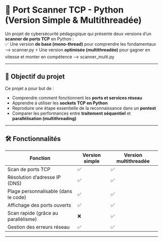 # 🔎 Port Scanner TCP - Python (Version Simple & Multithreadée)

Un projet de cybersécurité pédagogique qui présente deux versions d’un **scanner de ports TCP** en Python :  
✅ Une version **de base (mono-thread)** pour comprendre les fondamentaux --> scanner.py
⚡ Une version **optimisée (multithreadée)** pour gagner en vitesse et monter en compétence --> scanner_multi.py

---

## 🎯 Objectif du projet

Ce projet a pour but de :
- Comprendre comment fonctionnent les **ports et services réseau**
- Apprendre à utiliser les **sockets TCP en Python**
- Reproduire une étape essentielle de la reconnaissance dans un **pentest**
- Comparer les performances entre **traitement séquentiel** et **parallélisation (multithreading)**

---

## 🛠️ Fonctionnalités

| Fonction                            | Version simple | Version multithreadée |
|-------------------------------------|----------------|------------------------|
| Scan de ports TCP                   | ✅              | ✅                      |
| Résolution d’adresse IP (DNS)       | ✅              | ✅                      |
| Plage personnalisable (dans le code)| ✅              | ✅                      |
| Affichage des ports ouverts         | ✅              | ✅                      |
| Scan rapide (grâce au parallélisme) | ❌              | ✅                      |
| Gestion des erreurs réseau          | ✅              | ✅                      |

---

